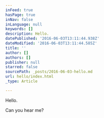 ```yaml
---
inFeed: true
hasPage: true
inNav: false
inLanguage: null
keywords: []
description: Hello.
datePublished: '2016-06-03T13:11:44.938Z'
dateModified: '2016-06-03T13:11:44.585Z'
title: ''
author: []
authors: []
publisher: null
starred: false
sourcePath: _posts/2016-06-03-hello.md
url: hello/index.html
_type: Article

---
```

Hello.

Can you hear me?